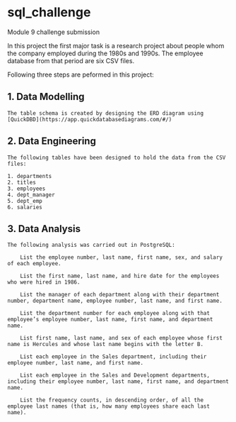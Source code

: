 # sql_challenge
 Module 9 challenge submission

In this project the first major task is a research project about people whom the company employed during the 1980s and 1990s. The employee database from that period are six CSV files.

Following three steps are peformed in this project:

## 1. Data Modelling

    The table schema is created by designing the ERD diagram using [QuickDBD](https://app.quickdatabasediagrams.com/#/)

## 2. Data Engineering

    The following tables have been designed to hold the data from the CSV files:

    1. departments
    2. titles
    3. employees
    4. dept_manager
    5. dept_emp
    6. salaries

## 3. Data Analysis

    The following analysis was carried out in PostgreSQL:

        List the employee number, last name, first name, sex, and salary of each employee.

        List the first name, last name, and hire date for the employees who were hired in 1986.

        List the manager of each department along with their department number, department name, employee number, last name, and first name.

        List the department number for each employee along with that employee’s employee number, last name, first name, and department name.

        List first name, last name, and sex of each employee whose first name is Hercules and whose last name begins with the letter B.

        List each employee in the Sales department, including their employee number, last name, and first name.

        List each employee in the Sales and Development departments, including their employee number, last name, first name, and department name.

        List the frequency counts, in descending order, of all the employee last names (that is, how many employees share each last name).
